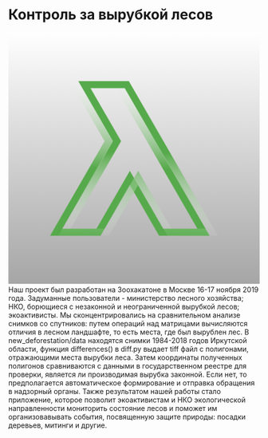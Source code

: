 # Контроль за вырубкой лесов
![logo](/src/assets/logo.png)
Наш проект был разработан на Зоохакатоне в Москве 16-17 ноября 2019 года.
Задуманные пользователи - министерство лесного хозяйства; НКО, борющиеся с незаконной и неограниченной вырубкой лесов; экоактивисты.
Мы сконцентрировались на сравнительном анализе снимков со спутников: путем операций над матрицами вычисляются отличия в лесном ландшафте, то есть места, где был вырублен лес. В new_deforestation/data находятся снимки 1984-2018 годов Иркутской области, функция differences() в diff.py выдает tiff файл с полигонами, отражающими места вырубки леса.
Затем координаты полученных полигонов сравниваются с данными в государственном реестре для проверки, является ли производимая вырубка законной. Если нет, то предполагается автоматическое формирование и отправка обращения в надзорный органы.
Также результатом нашей работы стало приложение, которое позволит экоактивистам и НКО экологической направленности мониторить состояние лесов и поможет им организовавывать события, посвященную защите природы: посадки деревьев, митинги и другие.
